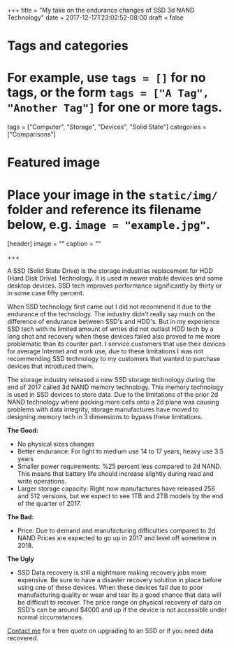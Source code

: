 +++
title = "My take on the endurance changes of SSD 3d NAND Technology"
date = 2017-12-17T23:02:52-08:00
draft = false

# Tags and categories
# For example, use `tags = []` for no tags, or the form `tags = ["A Tag", "Another Tag"]` for one or more tags.
tags = ["Computer", "Storage", "Devices", "Solid State"]
categories = ["Comparisons"]

# Featured image
# Place your image in the `static/img/` folder and reference its filename below, e.g. `image = "example.jpg"`.
[header]
image = ""
caption = ""

+++

A SSD (Solid State Drive) is the storage industries replacement for HDD (Hard Disk Drive) Technology. It is used in newer mobile devices and some desktop devices. SSD tech improves performance significantly by thirty or in some case fifty percent.

When SSD technology first came out I did not recommend it due to the endurance of the technology. The industry didn't really say much on the difference of endurance between SSD's and HDD's. But in my experience SSD tech with its limited amount of writes did not outlast HDD tech by a long shot and recovery when these devices failed also proved to me more problematic than its counter part. I service customers that use their devices for average Internet and work use, due to these limitations I was not recommending SSD technology to my customers that wanted to purchase devices that introduced them.

The storage industry released a new SSD storage technology during the end of 2017 called 3d NAND memory technology. This memory technology is used in SSD devices to store data. Due to the limitations of the prior 2d NAND technology where packing more cells onto a 2d plane was causing problems with data integrity, storage manufactures have moved to designing memory tech in 3 dimensions to bypass these limitations.

<strong>The Good:</strong>

- No physical sizes changes
- Better endurance: For light to medium use 14 to 17 years, heavy use 3.5 years
- Smaller power requirements: %25 percent less compared to 2d NAND. This means that battery life should increase slightly during read and write operations.
- Larger storage capacity: Right now manufactures have released 256 and 512 versions, but we expect to see 1TB and 2TB models by the end of the quarter of 2017.

<strong>The Bad:</strong>

- Price: Due to demand and manufacturing difficulties compared to 2d NAND Prices are expected to go up in 2017 and level off sometime in 2018.

<strong>The Ugly</strong>

- SSD Data recovery is still a nightmare making recovery jobs more expensive. Be sure to have a disaster recovery solution in place before using one of these devices. When these devices fail due to poor manufacturing quality or wear and tear its a good chance that data will be difficult to recover. The price range on physical recovery of data on SSD's can be around $4000 and up if the device is not accessible under normal circumstances.

<a href="https://scottrlarson.wordpress.com/contact/">Contact me</a> for a free quote on upgrading to an SSD or if you need data recovered.